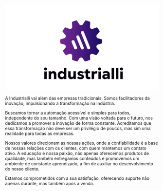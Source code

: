 ![Alt text](https://github.com/Industrialli/Industrialli/blob/main/Sem%20t%C3%ADtulo.png?raw=true "Title")



A Industrialli vai além das empresas tradicionais. Somos facilitadores da inovação, impulsionando a transformação na indústria.

Buscamos tornar a automação acessível e simples para todos, independente do seu tamanho. Com uma visão voltada para o futuro, nos dedicamos a promover a inovação de forma constante. Acreditamos que essa transformação não deve ser um privilégio de poucos, mas sim uma realidade para todas as empresas.

Nossos valores direcionam as nossas ações, onde a confiabilidade é a base de nossas relações com os clientes, com quem mantemos um contato ativo. A educação é nossa paixão, não apenas oferecemos produtos de qualidade, mas também entregamos conteúdos e promovemos um ambiente de constante aprendizado, a fim de auxiliar no desenvolvimento do nosso cliente.

Estamos comprometidos com a sua satisfação, oferecendo suporte não apenas durante, mas também após a venda.
